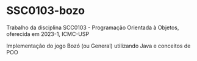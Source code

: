 # SSC0103-bozo

Trabalho da disciplina SCC0103 - Programação Orientada à Objetos, oferecida em 2023-1, ICMC-USP

Implementação do jogo Bozó (ou General) utilizando Java e conceitos de POO
